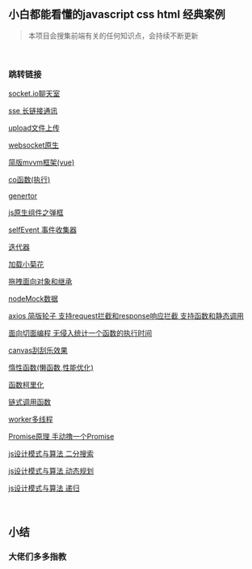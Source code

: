 ## 小白都能看懂的javascript css html 经典案例

> 本项目会搜集前端有关的任何知识点，会持续不断更新

&emsp;

### 跳转链接



[socket.io聊天室](https://github.com/fenglixuelilili/webClassicCases/tree/master/socket.io%E8%81%8A%E5%A4%A9%E5%AE%A4)


[sse 长链接通讯](https://github.com/fenglixuelilili/webClassicCases/tree/master/sse%20%E9%95%BF%E9%93%BE%E6%8E%A5%E9%80%9A%E8%AE%AF)


[upload文件上传](https://github.com/fenglixuelilili/upload.js)


[websocket原生](https://github.com/fenglixuelilili/webClassicCases/tree/master/websocket%E5%8E%9F%E7%94%9F)


[简版mvvm框架(vue)](https://github.com/fenglixuelilili/webClassicCases/tree/master/%E7%AE%80%E7%89%88mvvm%E6%A1%86%E6%9E%B6(vue))


[co函数(执行)](https://github.com/fenglixuelilili/webClassicCases/blob/master/co%E5%87%BD%E6%95%B0(%E6%89%A7%E8%A1%8C).html)


[genertor](https://github.com/fenglixuelilili/webClassicCases/blob/master/genertor.html)


[js原生组件之弹框](https://github.com/fenglixuelilili/webClassicCases/blob/master/js%E5%8E%9F%E7%94%9F%E7%BB%84%E4%BB%B6%E4%B9%8B%E5%BC%B9%E6%A1%86.html)


[selfEvent 事件收集器](https://github.com/fenglixuelilili/webClassicCases/blob/master/selfEvent.js)


[迭代器](https://github.com/fenglixuelilili/webClassicCases/blob/master/%E8%BF%AD%E4%BB%A3%E5%99%A8.html)


[加载小菊花](https://github.com/fenglixuelilili/webClassicCases/blob/master/%E5%8A%A0%E8%BD%BD%E5%B0%8F%E8%8F%8A%E8%8A%B1.html)


[拖拽面向对象和继承](https://github.com/fenglixuelilili/webClassicCases/blob/master/%E6%8B%96%E6%8B%BD%E9%9D%A2%E5%90%91%E5%AF%B9%E8%B1%A1%E5%92%8C%E7%BB%A7%E6%89%BF.html)


[nodeMock数据](https://github.com/fenglixuelilili/-/blob/master/nodeMock%E6%95%B0%E6%8D%AE.js)

[axios 简版轮子 支持request拦截和response响应拦截 支持函数和静态调用](https://github.com/fenglixuelilili/webClassicCases/tree/master/axios(%E6%94%AF%E6%8C%81request%E6%8B%A6%E6%88%AA%E5%92%8Cresponse%E5%93%8D%E5%BA%94%E6%8B%A6%E6%88%AA%20%E6%94%AF%E6%8C%81%E5%87%BD%E6%95%B0%E5%92%8C%E9%9D%99%E6%80%81%E8%B0%83%E7%94%A8))

[面向切面编程 无侵入统计一个函数的执行时间](https://github.com/fenglixuelilili/webClassicCases/tree/master/js%E9%9D%A2%E5%90%91%E5%88%87%E9%9D%A2%E7%BC%96%E7%A8%8B%E6%A1%88%E4%BE%8B)

[canvas刮刮乐效果](https://github.com/fenglixuelilili/webClassicCases/tree/master/canvas/%E5%88%AE%E5%88%AE%E4%B9%90)

[惰性函数(懒函数,性能优化)](https://github.com/fenglixuelilili/webClassicCases/tree/master/JS%E9%AB%98%E9%98%B6)

[函数柯里化](https://github.com/fenglixuelilili/webClassicCases/tree/master/JS%E9%AB%98%E9%98%B6)

[链式调用函数](https://github.com/fenglixuelilili/webClassicCases/tree/master/JS%E9%AB%98%E9%98%B6)

[worker多线程](https://github.com/fenglixuelilili/webClassicCases/tree/master/worker%E5%A4%9A%E7%BA%BF%E7%A8%8B)

[Promise原理 手动撸一个Promise](https://github.com/fenglixuelilili/webClassicCases/blob/master/Promise/Promise%E5%8E%9F%E7%90%86.js)

[js设计模式与算法 二分搜索](https://github.com/fenglixuelilili/webClassicCases/blob/master/js%E8%AE%BE%E8%AE%A1%E6%A8%A1%E5%BC%8F%E4%B8%8E%E7%AE%97%E6%B3%95/%E4%BA%8C%E5%88%86%E6%90%9C%E7%B4%A2.js)


[js设计模式与算法 动态规划](https://github.com/fenglixuelilili/webClassicCases/blob/master/js%E8%AE%BE%E8%AE%A1%E6%A8%A1%E5%BC%8F%E4%B8%8E%E7%AE%97%E6%B3%95/%E5%8A%A8%E6%80%81%E8%A7%84%E5%88%92.js)

[js设计模式与算法 递归](https://github.com/fenglixuelilili/webClassicCases/blob/master/js%E8%AE%BE%E8%AE%A1%E6%A8%A1%E5%BC%8F%E4%B8%8E%E7%AE%97%E6%B3%95/%E9%80%92%E5%BD%92%E4%BC%98%E5%8C%96(%E5%8A%A0%E7%BC%93%E5%AD%98).js)

&emsp;

## 小结
### 大佬们多多指教
    